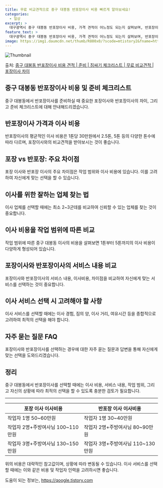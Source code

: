 ```yaml
---
title: 무료 비교견적으로 중구 대봉동 반포장이사 비용 빠르게 알아보세요!
categories:
  - 일상
excerpt: >
  대구광역시 중구 대봉동 반포장이사 비용, 가격 견적이 어느정도 되는지 살펴보며, 반포장이사를 준비함에 있어 짐싸기 준비 체크리스트가 무엇인지 보겠습니다. 마지막으로 포장이사와 차이점을 통해 무료 비교견적으로 어떤 것이 더 합리적인 선택인지 공유 드립니다.중구 대봉동 포장이사 견적 샘플 보기 👈 클릭중구 대봉동 포장이사 가격 살펴보기 👈 클릭중구 대봉동 반포장이사 평균 이사 비용평수중구 대봉동 평균 이사 비용원룸 이사9평 이하 (1톤)30만원~투룸/쓰리룸 이사16평 ~ 20평 (2.5톤)80만원~쓰리룸 이사21평 (5톤) ~110만원~우리집 무료 이사견적 받기 👈 클릭포장 vs 반포장: 주요 차이점포장 이사는 모든 작업을 업체가 담당하며, 반포장 이사는 일부 작업을 고객이 직접 처리하는데 있어, 가격..
feature_text: >
  대구광역시 중구 대봉동 반포장이사 비용, 가격 견적이 어느정도 되는지 살펴보며, 반포장이사를 준비함에 있어 짐싸기 준비 체크리스트가 무엇인지 보겠습니다. 마지막으로 포장이사와 차이점을 통해 무료 비교견적으로 어떤 것이 더 합리적인 선택인지 공유 드립니다.중구 대봉동 포장이사 견적 샘플 보기 👈 클릭중구 대봉동 포장이사 가격 살펴보기 👈 클릭중구 대봉동 반포장이사 평균 이사 비용평수중구 대봉동 평균 이사 비용원룸 이사9평 이하 (1톤)30만원~투룸/쓰리룸 이사16평 ~ 20평 (2.5톤)80만원~쓰리룸 이사21평 (5톤) ~110만원~우리집 무료 이사견적 받기 👈 클릭포장 vs 반포장: 주요 차이점포장 이사는 모든 작업을 업체가 담당하며, 반포장 이사는 일부 작업을 고객이 직접 처리하는데 있어, 가격..
image: https://img1.daumcdn.net/thumb/R800x0/?scode=mtistory2&fname=https%3A%2F%2Fblog.kakaocdn.net%2Fdn%2Fyzz14%2FbtsHbhAgFL5%2Fump7607snCKq6JxL83rs00%2Fimg.webp
---
```


![Thumbnail](https://img1.daumcdn.net/thumb/R800x0/?scode=mtistory2&fname=https%3A%2F%2Fblog.kakaocdn.net%2Fdn%2Fyzz14%2FbtsHbhAgFL5%2Fump7607snCKq6JxL83rs00%2Fimg.webp)

<p>출처: <a href="https://qoogle.tistory.com/9631" rel="dofollow">중구 대봉동 반포장이사 비용 견적 | 준비 | 짐싸기 체크리스트 | 무료 비교견적 | 포장이사 차이</a> </p>

## 중구 대봉동 반포장이사 비용 및 준비 체크리스트

중구 대봉동에서 반포장이사를 준비하실 때 중요한 포장이사와 반포장이사의 차이, 그리고 준비 체크리스트에 대해 안내해드리겠습니다.

## **반포장이사 가격과 이사 비용**

반포장이사의 평균적인 이사 비용은 1톤당 30만원에서 2.5톤, 5톤 등의 다양한 톤수에 따라 다르며, 포장이사와의 비교견적을 받아보시는
것이 좋습니다.

## **포장 vs 반포장: 주요 차이점**

포장 이사와 반포장 이사의 주요 차이점은 작업 범위와 이사 비용에 있습니다. 이를 고려하여 자신에게 맞는 선택을 할 수 있습니다.

## **이사를 위한 잘하는 업체 찾는 법**

이사 업체를 선택할 때에는 최소 2~3군데를 비교하여 신뢰할 수 있는 업체를 찾는 것이 중요합니다.

## **이사 비용을 작업 범위에 따른 비교**

작업 범위에 따른 중구 대봉동 이사의 비용을 살펴보면 1톤부터 5톤까지의 이사 비용이 다양하게 형성되어 있습니다.

## **포장이사와 반포장이사의 서비스 내용 비교**

포장이사와 반포장이사의 서비스 내용, 이사비용, 차이점을 비교하여 자신에게 맞는 서비스를 선택하는 것이 중요합니다.

## **이사 서비스 선택 시 고려해야 할 사항**

이사 서비스를 선택할 때에는 이사 경험, 짐의 양, 이사 거리, 여유시간 등을 종합적으로 고려하여 최적의 선택을 해야 합니다.

## **자주 묻는 질문 FAQ**

포장이사와 반포장이사를 선택하는 경우에 대한 자주 묻는 질문과 답변을 통해 자신에게 맞는 선택을 도와드리겠습니다.

## 정리

중구 대봉동에서 반포장이사를 선택할 때에는 이사 비용, 서비스 내용, 작업 범위, 그리고 자신의 상황에 따라 최적의 선택을 할 수 있도록
충분한 검토가 필요합니다.

* * *

**포장 이사 이사비용** | **반포장 이사 이사비용**  
---|---  
작업자 1명 50~60만원 | 작업자 1명 30~40만원  
작업자 2명+주방여사님 100~110만원 | 작업자 2명+주방여사님 80~90만원  
작업자 3명+주방여사님 130~150만원 | 작업자 3명+주방여사님 110~130만원  
  
위의 비용은 대략적인 참고값이며, 상황에 따라 변동될 수 있습니다. 이사 서비스를 선택할 때에는 이와 같은 비용 및 작업자 인력을 고려하시면
좋습니다.

 

도움이 되는 정보는, <a href="https://qoogle.tistory.com" rel="dofollow">https://qoogle.tistory.com</a>


